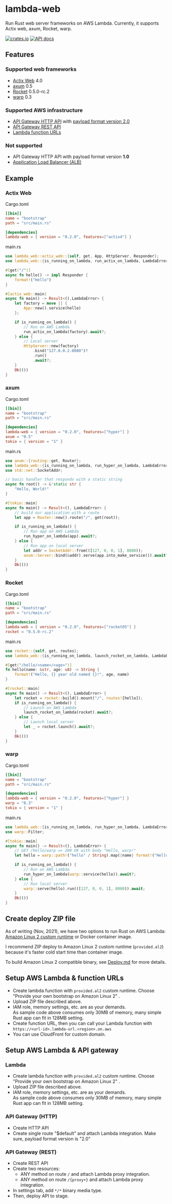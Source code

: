 # lambda-web

Run Rust web server frameworks on AWS Lambda.
Currently, it supports Actix web, axum, Rocket, warp.

[![crates.io](https://img.shields.io/crates/v/lambda-web?label=latest)](https://crates.io/crates/lambda-web)
[![API docs](https://docs.rs/lambda-web/badge.svg)](https://docs.rs/lambda-web)

## Features

### Supported web frameworks

- [Actix Web](https://crates.io/crates/actix-web) 4.0
- [axum](https://crates.io/crates/axum) 0.5
- [Rocket](https://crates.io/crates/rocket/0.5.0-rc.2) 0.5.0-rc.2
- [warp](https://crates.io/crates/warp) 0.3

### Supported AWS infrastructure

- [API Gateway HTTP API](https://docs.aws.amazon.com/apigateway/latest/developerguide/http-api.html) with [payload format version 2.0](https://docs.aws.amazon.com/apigateway/latest/developerguide/http-api-develop-integrations-lambda.html#2.0)
- [API Gateway REST API](https://docs.aws.amazon.com/apigateway/latest/developerguide/apigateway-rest-api.html)
- [Lambda function URLs](https://docs.aws.amazon.com/lambda/latest/dg/lambda-urls.html)

### Not supported

- API Gateway HTTP API with payload format version **1.0**
- [Application Load Balancer (ALB)](https://docs.aws.amazon.com/elasticloadbalancing/latest/application/lambda-functions.html)

## Example

### Actix Web

Cargo.toml

```toml
[[bin]]
name = "bootstrap"
path = "src/main.rs"

[dependencies]
lambda-web = { version = "0.2.0", features=["actix4"] }
```

main.rs

```rust
use lambda_web::actix_web::{self, get, App, HttpServer, Responder};
use lambda_web::{is_running_on_lambda, run_actix_on_lambda, LambdaError};

#[get("/")]
async fn hello() -> impl Responder {
    format!("Hello")
}

#[actix_web::main]
async fn main() -> Result<(),LambdaError> {
    let factory = move || {
        App::new().service(hello)
    };

    if is_running_on_lambda() {
        // Run on AWS Lambda
        run_actix_on_lambda(factory).await?;
    } else {
        // Local server
        HttpServer::new(factory)
            .bind("127.0.0.2.0080")?
            .run()
            .await?;
    }
    Ok(())
}
```

### axum

Cargo.toml

```toml
[[bin]]
name = "bootstrap"
path = "src/main.rs"

[dependencies]
lambda-web = { version = "0.2.0", features=["hyper"] }
axum = "0.5"
tokio = { version = "1" }
```

main.rs

```rust
use axum::{routing::get, Router};
use lambda_web::{is_running_on_lambda, run_hyper_on_lambda, LambdaError};
use std::net::SocketAddr;

// basic handler that responds with a static string
async fn root() -> &'static str {
    "Hello, World!"
}

#[tokio::main]
async fn main() -> Result<(), LambdaError> {
    // build our application with a route
    let app = Router::new().route("/", get(root));

    if is_running_on_lambda() {
        // Run app on AWS Lambda
        run_hyper_on_lambda(app).await?;
    } else {
        // Run app on local server
        let addr = SocketAddr::from(([127, 0, 0, 1], 8080));
        axum::Server::bind(&addr).serve(app.into_make_service()).await?;
    }
    Ok(())
}
```

### Rocket

Cargo.toml

```toml
[[bin]]
name = "bootstrap"
path = "src/main.rs"

[dependencies]
lambda-web = { version = "0.2.0", features=["rocket05"] }
rocket = "0.5.0-rc.2"
```

main.rs

```rust
use rocket::{self, get, routes};
use lambda_web::{is_running_on_lambda, launch_rocket_on_lambda, LambdaError};

#[get("/hello/<name>/<age>")]
fn hello(name: &str, age: u8) -> String {
    format!("Hello, {} year old named {}!", age, name)
}

#[rocket::main]
async fn main() -> Result<(), LambdaError> {
    let rocket = rocket::build().mount("/", routes![hello]);
    if is_running_on_lambda() {
        // Launch on AWS Lambda
        launch_rocket_on_lambda(rocket).await?;
    } else {
        // Launch local server
        let _ = rocket.launch().await?;
    }
    Ok(())
}
```

### warp

Cargo.toml

```toml
[[bin]]
name = "bootstrap"
path = "src/main.rs"

[dependencies]
lambda-web = { version = "0.2.0", features=["hyper"] }
warp = "0.3"
tokio = { version = "1" }
```

main.rs

```rust
use lambda_web::{is_running_on_lambda, run_hyper_on_lambda, LambdaError};
use warp::Filter;

#[tokio::main]
async fn main() -> Result<(), LambdaError> {
    // GET /hello/warp => 200 OK with body "Hello, warp!"
    let hello = warp::path!("hello" / String).map(|name| format!("Hello, {}", name));

    if is_running_on_lambda() {
        // Run on AWS Lambda
        run_hyper_on_lambda(warp::service(hello)).await?;
    } else {
        // Run local server
        warp::serve(hello).run(([127, 0, 0, 1], 8080)).await;
    }
    Ok(())
}
```

## Create deploy ZIP file

As of writing (Nov, 2021), we have two options to run Rust on AWS Lambda: [Amazon Linux 2 custom runtime](https://docs.aws.amazon.com/lambda/latest/dg/runtimes-custom.html) or Docker container image.

I recommend ZIP deploy to Amazon Linux 2 custom runtime (`provided.al2`) because it's faster cold start time than container image.

To build Amazon Linux 2 compatible binary, see [Deploy.md](./Deploy.md) for more details.

## Setup AWS Lambda & function URLs

- Create lambda function with `provided.al2` custom runtime. Choose "Provide your own bootstrap on Amazon Linux 2" .
- Upload ZIP file described above.
- IAM role, memory settings, etc. are as your demands. \
  As sample code above consumes only 30MB of memory, many simple Rust app can fit in 128MB setting.
- Create function URL, then you can call your Lambda function with `https://<url-id>.lambda-url.<region>.on.aws`
- You can use CloudFront for custom domain.

## Setup AWS Lambda & API gateway

### Lambda

- Create lambda function with `provided.al2` custom runtime. Choose "Provide your own bootstrap on Amazon Linux 2" .
- Upload ZIP file described above.
- IAM role, memory settings, etc. are as your demands. \
  As sample code above consumes only 30MB of memory, many simple Rust app can fit in 128MB setting.

### API Gateway (HTTP)

- Create HTTP API
- Create single route "$default" and attach Lambda integration. Make sure, payload format version is "2.0"

### API Gateway (REST)

- Create REST API
- Create two resources:
  - ANY method on route `/` and attach Lambda proxy integration.
  - ANY method on route `/{proxy+}` and attach Lambda proxy integration.
- In settings tab, add `*/*` binary media type.
- Then, deploy API to stage.

